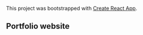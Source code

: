 This project was bootstrapped with [Create React App](https://github.com/facebook/create-react-app).
## Portfolio website 
